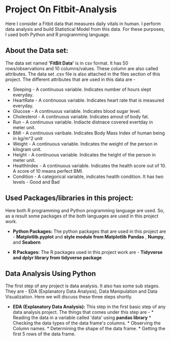 # Project On Fitbit-Analysis
Here I consider a Fitbit data that measures daily vitals in human. I perform data analysis and build Statistical Model from this data. For these purposes, I used both Python and R programming language.

## About the Data set:
The data set named **'FitBit Data'** is in csv format. It has 50 rows/observations and 10 columns/values. These column are also called attributes. The data set .csv file is also attached in the files section of this project. The different attributes that are used in this data are - 
* Sleeping -  A continuous variable. Indicates number of hours slept everyday.
* HeartRate - A continuous variable. Indicates heart rate that is measured everyday.
* Glucose - A continuous variable. Indicates blood sugar level.
* Cholesterol - A continuous variable. Indicates amout of body fat.
* Run - A continuous variable. Indiacte distnace covered evertday in meter unit.
* BMI - A continuous varibale. Indicates Body Mass Index of human being in kg/m^2 unit
* Weight - A continuous variable. Indicates the weight of the person in kilogram unit.
* Height - A continuous variable. Indicates the height of the person in meter unit.
* HealthIndex - A continuous variable. Indicates the health score out of 10. A score of 10 means perfect BMI.
* Condition - A categorical variable, indicates health condition. It has two levels - Good and Bad

## Used Packages/libraries in this project: 
Here both R programming and Python programming language are used. So, as a result some packages of the both languages are used in this project work.

* **Python Packages:** The python packages that are used in this project are - **Matplotlib.pyplot** and **style module from Matplotlib** **Pandas** , **Numpy**, and  **Seaborn**

* **R Packages:** The R packages used in this project work are - **Tidyverse and dplyr library from tidyverse package**

## Data Analysis Using Python
The first step of any project is data analysis. It also has some sub stages. They are - EDA (Explanatory Data Analysis), Data Manipulation and Data Visualization. Here we will discuss these three steps shortly.

* **EDA (Explanatory Data Analysis):** This step in the first basic step of any data analysis project. The things that comes under this step are -
           * Reading the data in a variable called 'data' using **pandas library**
           *  Checking the data types of the data frame's columns.
           * Observing the Column names.
           * Determining the shape of the data frame.
           * Getting the first 5 rows of the data frame.












